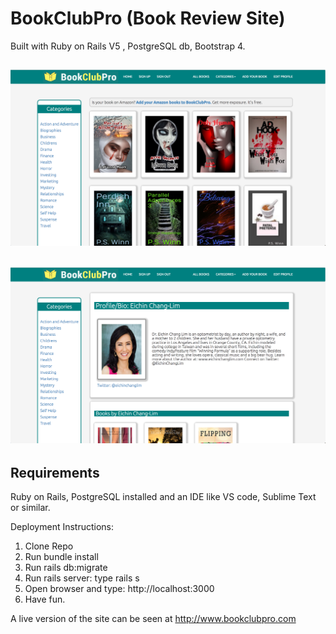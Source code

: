 # BookClubPro (Book Review Site)

Built with Ruby on Rails V5 , PostgreSQL db, Bootstrap 4.


![Alt text](bookclubpro1.png?raw=true "Title")
----------------------------------------
![Alt text](bookclubpro4.png?raw=true "Title")
----------------------------------------


## Requirements

Ruby on Rails, PostgreSQL installed and an IDE like VS code, Sublime Text or similar. 




Deployment Instructions:
1. Clone Repo
2. Run bundle install
3. Run rails db:migrate
4. Run rails server: type rails s
5. Open browser and type: http://localhost:3000
6. Have fun.

A live version of the site can be seen at http://www.bookclubpro.com
